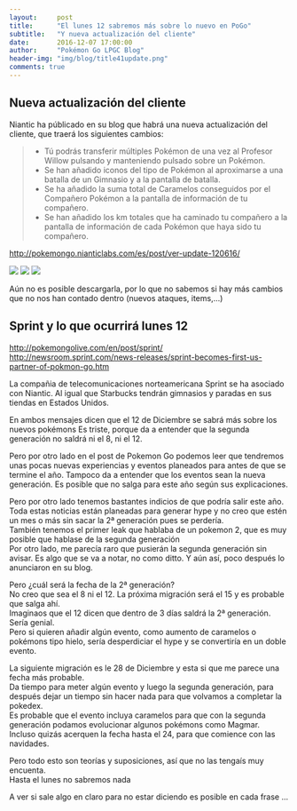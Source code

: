 ```yaml
---
layout:     post
title:      "El lunes 12 sabremos más sobre lo nuevo en PoGo"
subtitle:   "Y nueva actualización del cliente"
date:       2016-12-07 17:00:00
author:     "Pokémon Go LPGC Blog"
header-img: "img/blog/title41update.png"
comments: true
---
```


<h2>Nueva actualización del cliente</h2>
<p>Niantic ha públicado en su blog que habrá una nueva actualización 
del cliente, que traerá los siguientes cambios:</p>
<blockquote>
<ul>
<li>Tú podrás transferir múltiples Pokémon de una vez al Profesor Willow pulsando y manteniendo pulsado sobre un Pokémon.</li>
<li>Se han añadido iconos del tipo de Pokémon al aproximarse a una batalla de un Gimnasio y a la pantalla de batalla.</li>
<li>Se ha añadido la suma total de Caramelos conseguidos por el Compañero Pokémon a la pantalla de información de tu compañero.</li>
<li>Se han añadido los km totales que ha caminado tu compañero a la pantalla de información de cada Pokémon que haya sido tu compañero.</li>
</ul>
</blockquote>

<a href="http://pokemongo.nianticlabs.com/es/post/ver-update-120616/">http://pokemongo.nianticlabs.com/es/post/ver-update-120616/</a>

<img class="img-responsive" src="{{ site.baseurl }}/img/blog/feature1up41.png" />
<img class="img-responsive" src="{{ site.baseurl }}/img/blog/feature2up41.png" />
<img class="img-responsive" src="{{ site.baseurl }}/img/blog/feature3up41.jpg" />

Aún no es posible descargarla, por lo que no sabemos si hay más cambios que no nos han contado dentro (nuevos ataques, items,...)

<h2>Sprint y lo que ocurrirá lunes 12</h2>

<a href="http://pokemongolive.com/en/post/sprint/">http://pokemongolive.com/en/post/sprint/</a>
<a href="http://newsroom.sprint.com/news-releases/sprint-becomes-first-us-partner-of-pokmon-go.htm">
http://newsroom.sprint.com/news-releases/sprint-becomes-first-us-partner-of-pokmon-go.htm</a>

<p>La compañia de telecomunicaciones norteamericana Sprint se ha asociado con Niantic. 
Al igual que Starbucks tendrán gimnasios y paradas en sus tiendas en Estados Unidos.
</p>

<p>En ambos mensajes dicen que el 12 de Diciembre se sabrá más sobre los nuevos pokémons
Es triste, porque da a entender que la segunda generación no saldrá ni el 8, ni el 12.
</p>

<p>
Pero por otro lado en el post de Pokemon Go podemos leer que tendremos 
unas pocas nuevas experiencias y eventos planeados para antes de que se termine el año.
Tampoco da a entender que los eventos sean la nueva generación. 
Es posible que no salga para este año según sus explicaciones.
</p>

<p>
Pero por otro lado tenemos bastantes indicios de que podría salir este año.
Toda estas noticias están planeadas para generar hype y no creo que estén
 un mes o más sin sacar la 2ª generación pues se perdería.<br />
También tenemos el primer leak que hablaba de un pokemon 2, que es muy posible que hablase de la segunda generación<br />
Por otro lado, me parecía raro que pusierán la segunda generación sin avisar. Es algo que se va a notar, no como ditto.
Y aún así, poco después lo anunciaron en su blog.
</p>

<p>
Pero ¿cuál será la fecha de la 2ª generación?<br/>
No creo que sea el 8 ni el 12. La próxima migración será el 15 y es probable que salga ahí.<br />
Imaginaos que el 12 dicen que dentro de 3 días saldrá la 2ª generación. Sería genial.<br/>
Pero si quieren añadir algún evento, como aumento de caramelos o pokémons tipo hielo, sería desperdiciar el hype y
 se convertiría en un doble evento.
</p>

<p>
La siguiente migración es le 28 de Diciembre y esta si que me parece una fecha más probable.<br />
Da tiempo para meter algún evento y luego la segunda generación, para después dejar un tiempo sin
 hacer nada para que volvamos a completar la pokedex.<br />
Es probable que el evento incluya caramelos para que con la segunda generación
 podamos evolucionar algunos pokémons como Magmar.<br />
Incluso quizás acerquen la fecha hasta el 24, para que comience con las navidades.
</p>

<p>Pero todo esto son teorías y suposiciones, así que no las tengaís muy encuenta.<br />
Hasta el lunes no sabremos nada
</p>

<p>
A ver si sale algo en claro para no estar diciendo es posible en cada frase ... 
</p>



